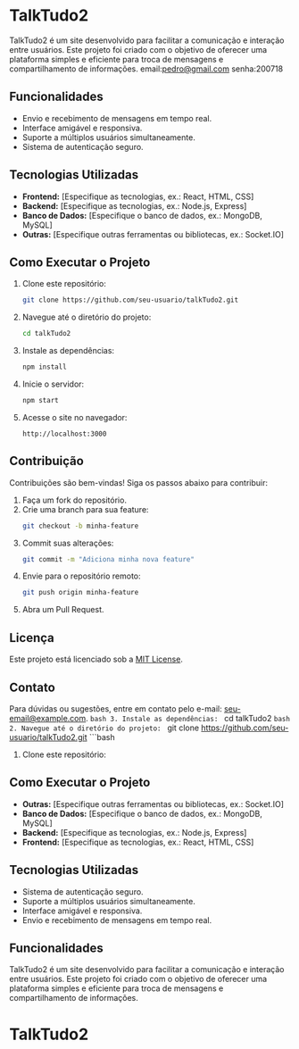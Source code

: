 # TalkTudo2

TalkTudo2 é um site desenvolvido para facilitar a comunicação e interação entre usuários. Este projeto foi criado com o objetivo de oferecer uma plataforma simples e eficiente para troca de mensagens e compartilhamento de informações.
email:pedro@gmail.com
senha:200718
## Funcionalidades

- Envio e recebimento de mensagens em tempo real.
- Interface amigável e responsiva.
- Suporte a múltiplos usuários simultaneamente.
- Sistema de autenticação seguro.

## Tecnologias Utilizadas

- **Frontend:** [Especifique as tecnologias, ex.: React, HTML, CSS]
- **Backend:** [Especifique as tecnologias, ex.: Node.js, Express]
- **Banco de Dados:** [Especifique o banco de dados, ex.: MongoDB, MySQL]
- **Outras:** [Especifique outras ferramentas ou bibliotecas, ex.: Socket.IO]

## Como Executar o Projeto

1. Clone este repositório:
	```bash
	git clone https://github.com/seu-usuario/talkTudo2.git
	```
2. Navegue até o diretório do projeto:
	```bash
	cd talkTudo2
	```
3. Instale as dependências:
	```bash
	npm install
	```
4. Inicie o servidor:
	```bash
	npm start
	```
5. Acesse o site no navegador:
	```
	http://localhost:3000
	```

## Contribuição

Contribuições são bem-vindas! Siga os passos abaixo para contribuir:

1. Faça um fork do repositório.
2. Crie uma branch para sua feature:
	```bash
	git checkout -b minha-feature
	```
3. Commit suas alterações:
	```bash
	git commit -m "Adiciona minha nova feature"
	```
4. Envie para o repositório remoto:
	```bash
	git push origin minha-feature
	```
5. Abra um Pull Request.

## Licença

Este projeto está licenciado sob a [MIT License](LICENSE).

## Contato

Para dúvidas ou sugestões, entre em contato pelo e-mail: [seu-email@example.com](mailto:seu-email@example.com).
	```bash
3. Instale as dependências:
	```
	cd talkTudo2
	```bash
2. Navegue até o diretório do projeto:
	```
	git clone https://github.com/seu-usuario/talkTudo2.git
	```bash
1. Clone este repositório:

## Como Executar o Projeto

- **Outras:** [Especifique outras ferramentas ou bibliotecas, ex.: Socket.IO]
- **Banco de Dados:** [Especifique o banco de dados, ex.: MongoDB, MySQL]
- **Backend:** [Especifique as tecnologias, ex.: Node.js, Express]
- **Frontend:** [Especifique as tecnologias, ex.: React, HTML, CSS]

## Tecnologias Utilizadas

- Sistema de autenticação seguro.
- Suporte a múltiplos usuários simultaneamente.
- Interface amigável e responsiva.
- Envio e recebimento de mensagens em tempo real.

## Funcionalidades

TalkTudo2 é um site desenvolvido para facilitar a comunicação e interação entre usuários. Este projeto foi criado com o objetivo de oferecer uma plataforma simples e eficiente para troca de mensagens e compartilhamento de informações.
# TalkTudo2